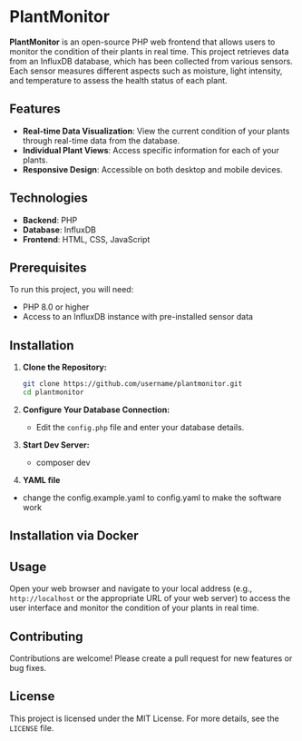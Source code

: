 # PlantMonitor

**PlantMonitor** is an open-source PHP web frontend that allows users to monitor the condition of their plants in real time. This project retrieves data from an InfluxDB database, which has been collected from various sensors. Each sensor measures different aspects such as moisture, light intensity, and temperature to assess the health status of each plant.

## Features

- **Real-time Data Visualization**: View the current condition of your plants through real-time data from the database.
- **Individual Plant Views**: Access specific information for each of your plants.
- **Responsive Design**: Accessible on both desktop and mobile devices.

## Technologies

- **Backend**: PHP
- **Database**: InfluxDB
- **Frontend**: HTML, CSS, JavaScript

## Prerequisites

To run this project, you will need:

- PHP 8.0 or higher
- Access to an InfluxDB instance with pre-installed sensor data

## Installation

1. **Clone the Repository:**
   ```bash
   git clone https://github.com/username/plantmonitor.git
   cd plantmonitor
   ```
2. **Configure Your Database Connection:**
   - Edit the `config.php` file and enter your database details.

3. **Start Dev Server:**
   - composer dev

4. **YAML file**
- change the config.example.yaml to config.yaml to make the software work

## Installation via Docker



## Usage

Open your web browser and navigate to your local address (e.g., `http://localhost` or the appropriate URL of your web server) to access the user interface and monitor the condition of your plants in real time.

## Contributing

Contributions are welcome! Please create a pull request for new features or bug fixes.

## License

This project is licensed under the MIT License. For more details, see the `LICENSE` file.


